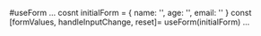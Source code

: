 #useForm
...
    cosnt initialForm = {
        name: '',
        age: '',
        email: ''
    }
    const [formValues, handleInputChange, reset]= useForm(initialForm)
...